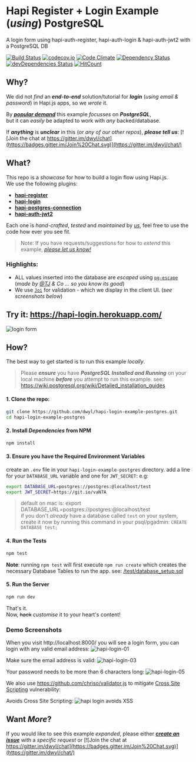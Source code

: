 # Hapi Register + Login Example (*using*) PostgreSQL

A login form using hapi-auth-register, hapi-auth-login &amp; hapi-auth-jwt2 with a PostgreSQL DB

[![Build Status](https://travis-ci.org/dwyl/hapi-login-example-postgres.svg?branch=master)](https://travis-ci.org/dwyl/hapi-login-example-postgres)
[![codecov.io](http://codecov.io/github/dwyl/hapi-login-example-postgres/coverage.svg?branch=master)](http://codecov.io/github/dwyl/hapi-login-example-postgres?branch=master)
[![Code Climate](https://codeclimate.com/github/dwyl/hapi-login-example-postgres/badges/gpa.svg)](https://codeclimate.com/github/dwyl/hapi-login-example-postgres)
[![Dependency Status](https://david-dm.org/dwyl/hapi-login-example-postgres.svg)](https://david-dm.org/dwyl/hapi-login-example-postgres)
[![devDependencies Status](https://david-dm.org/dwyl/hapi-login-example-postgres/dev-status.svg)](https://david-dm.org/dwyl/hapi-login-example-postgres?type=dev)
[![HitCount](https://hits.dwyl.com/dwyl/hapi-login-example-postgres.svg?style=flat-square)](https://hits.dwyl.com/dwyl/hapi-login-example-postgres)

## Why?

We did not *find* an ***end-to-end*** solution/tutorial
for ***login*** (*using email & password*) in Hapi.js apps,
so we *wrote* it.

By [***popular demand***](https://github.com/dwyl/hapi-register/issues/7#issuecomment-191713445)
this example *focusses* on ***PostgreSQL***,  
but it can *easily* be adapted to work with *any* backed/database.

If ***anything*** is ***unclear*** in this (*or any of our other repos*),
***please tell us***:
[![Join the chat at https://gitter.im/dwyl/chat](https://badges.gitter.im/Join%20Chat.svg)](https://gitter.im/dwyl/chat/)  



## What?

This repo is a *showcase* for how to build a login flow using Hapi.js.  
We use the following plugins:
+ [**hapi-register**](https://github.com/dwyl/hapi-register)
+ [**hapi-login**](https://github.com/dwyl/hapi-login)
+ [**hapi-postgres-connection**](https://github.com/dwyl/hapi-postgres-connection)
+ [**hapi-auth-jwt2**](https://github.com/dwyl/hapi-auth-jwt2)

Each one is *hand-crafted*, *tested* and *maintained* by [*us*](https://github.com/dwyl),
feel free to use the code how ever you see fit.

> Note: If you have requests/suggestions for how to *extend* this example,
[*please let us know!*](https://github.com/dwyl/hapi-login-example-postgres)

### Highlights:

+ ALL values inserted into the database are *escaped* using
[`pg-escape`](https://github.com/segmentio/pg-escape)
(*made by [@TJ](https://github.com/tj) & Co ... so you know its good*)
+ We use [`Joi`](https://github.com/hapijs/joi) for validation - which
we display in the client UI. (*see screenshots below*)

## Try it: https://hapi-login.herokuapp.com/

![login form](https://cloud.githubusercontent.com/assets/194400/10523082/6e7fab3c-7370-11e5-91e2-639fc725b3e6.png)

## How?

The best way to get started is to run this example *locally*.

> Please ***ensure*** you have ***PostgreSQL Installed and Running*** on your local machine
***before*** you attempt to run this example.
> see: https://wiki.postgresql.org/wiki/Detailed_installation_guides

#### 1. Clone the repo:

```sh
git clone https://github.com/dwyl/hapi-login-example-postgres.git
cd hapi-login-example-postgres
```
#### 2. Install *Dependencies* from NPM

```sh
npm install
```

#### 3. Ensure you have the Required Environment Variables

create an `.env` file in your `hapi-login-example-postgres` directory.
add a line for your `DATABASE_URL` variable and one for `JWT_SECRET`:
e.g:
```sh
export DATABASE_URL=postgres://postgres:@localhost/test
export JWT_SECRET=https://git.io/vaN7A
```
> default on mac is: export DATABASE_URL=postgres://postgres:@localhost/test  
> if you don't *already* have a database called `test` on your system,  
> create it now by running this command in your psql/pgadmin: `CREATE DATABASE test;`

#### 4. Run the Tests

```sh
npm test
```

**Note**: running `npm test` will first execute `npm run create` which creates
the necessary Database Tables to run the app. see:
[/test/database_setup.sql](https://github.com/dwyl/hapi-login-example-postgres/blob/master/test/database_setup.sql)

#### 5. Run the Server

```sh
npm run dev
```

That's it.  
Now, ~~hack~~ *customise* it to your heart's content!

### Demo Screenshots

When you visit http://localhost:8000/ you will see a login form, you can login with any valid email address:
![hapi-login-01](https://cloud.githubusercontent.com/assets/194400/10522464/312648ca-736d-11e5-9f9f-36e39755b186.png)

Make sure the email address is valid:
![hapi-login-03](https://cloud.githubusercontent.com/assets/194400/10522488/47a24568-736d-11e5-8f3b-47a08699b09a.png)

Your password needs to be more than 6 characters long:
![hapi-login-05](https://cloud.githubusercontent.com/assets/194400/10522520/78b44052-736d-11e5-919f-903270075795.png)

We also use https://github.com/chriso/validator.js
to mitigate [Cross Site Scripting](https://en.wikipedia.org/wiki/Cross-site_scripting)
vulnerability:

Avoids Cross Site Scripting:
![hapi login avoids XSS](https://cloud.githubusercontent.com/assets/194400/10522594/db57b45a-736d-11e5-969a-844d186db80b.png)


## Want *More*?

If you would like to see this example *expanded*,
please either [***create an issue***](https://github.com/dwyl/hapi-login-example-postgres/issues)
with a *specific request* or [![Join the chat at https://gitter.im/dwyl/chat](https://badges.gitter.im/Join%20Chat.svg)](https://gitter.im/dwyl/chat/)
